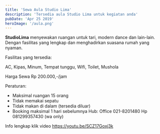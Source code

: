 ```yaml
---
title: 'Sewa Aula Studio Lima'
description: 'Tersedia aula Studio Lima untuk kegiatan anda'
pubDate: 'Apr 25 2019'
heroImage: '/aula.png'
---
```


**StudioLima** menyewakan ruangan untuk tari, modern dance dan lain-lain. Dengan fasilitas yang lengkap dan menghadirkan suasana rumah yang nyaman.

Fasilitas yang tersedia:

AC, Kipas, Minum, Tempat tunggu, Wifi, Toilet, Mushola

Harga Sewa Rp 200.000,-/jam

Peraturan: 
- Maksimal ruangan 15 orang 
- Tidak memakai sepatu 
- Tidak makan di dalam (tersedia diluar) 
- Booking maksimal 1 hari sebelumnya Hub: Office 021-8201480 Hp 081299357430 (wa only)

Info lengkap klik video https://youtu.be/SCZ17Goxj3k


